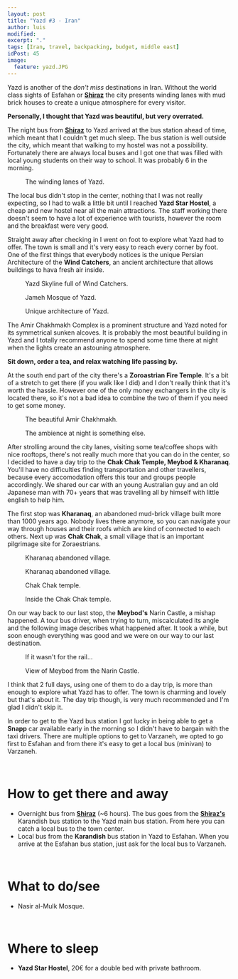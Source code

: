 ```yaml
---
layout: post
title: "Yazd #3 - Iran"
author: luis
modified:
excerpt: "."
tags: [Iran, travel, backpacking, budget, middle east]
idPost: 45
image:
  feature: yazd.JPG
---
```


Yazd is another of the <i>don't miss</i> destinations in Iran. Without the world class sights of Esfahan or <b><a href="{{site.url}}/Shiraz" target="_blank">Shiraz</a></b> the city presents winding lanes with mud brick houses to create a unique atmosphere for every visitor.

<b><highlight><middle>Personally, I thought that Yazd was beautiful, but very overrated.</middle></highlight></b>

The night bus from <b><a href="{{site.url}}/Shiraz" target="_blank">Shiraz</a></b> to Yazd arrived at the bus station ahead of time, which meant that I couldn't get much sleep. The bus station is well outside the city, which meant that walking to my hostel was not a possibility. Fortunately there are always local buses and I got one that was filled with local young students on their way to school. It was probably 6 in the morning.

<figure>
	<a href="../images/iran/yazd/yazd1.JPG"><img src="../images/blank.JPG" alt="" data-echo="../images/iran/yazd/yazd1.JPG"></a>
	<figcaption>The winding lanes of Yazd.</figcaption>
</figure>

The local bus didn't stop in the center, nothing that I was not really expecting, so I had to walk a little bit until I reached <b>Yazd Star Hostel</b>, a cheap and new hostel near all the main attractions. The staff working there doesn't seem to have a lot of experience with tourists, however the room and the breakfast were very good.

Straight away after checking in I went on foot to explore what Yazd had to offer. The town is small and it's very easy to reach every corner by foot. One of the first things that everybody notices is the unique Persian Architecture of the <b>Wind Catchers</b>, an ancient architecture that allows buildings to hava fresh air inside.

<figure>
	<a href="../images/iran/yazd/yazd2.JPG"><img src="../images/blank.JPG" alt="" data-echo="../images/iran/yazd/yazd2.JPG"></a>
	<figcaption>Yazd Skyline full of Wind Catchers.</figcaption>
</figure>

<figure>
	<a href="../images/iran/yazd/yazd3.JPG"><img src="../images/blank.JPG" alt="" data-echo="../images/iran/yazd/yazd3.JPG"></a>
	<figcaption>Jameh Mosque of Yazd.</figcaption>
</figure>

<figure>
	<a href="../images/iran/yazd/yazd4.JPG"><img src="../images/blank.JPG" alt="" data-echo="../images/iran/yazd/yazd4.JPG"></a>
	<figcaption>Unique architecture of Yazd.</figcaption>
</figure>

The Amir Chakhmakh Complex is a prominent structure and Yazd noted for its symmetrical sunken alcoves. It is probably the most beautiful building in Yazd and I totally recommend anyone to spend some time there at night when the lights create an astouning atmosphere.

<b><highlight><middle>Sit down, order a tea, and relax watching life passing by.</middle></highlight></b>

At the south end part of the city there's a <b>Zoroastrian Fire Temple</b>. It's a bit of a stretch to get there (if you walk like I did) and I don't really think that it's worth the hassle. However one of the only money exchangers in the city is located there, so it's not a bad idea to combine the two of them if you need to get some money.

<figure>
	<a href="../images/iran/yazd/yazd5.JPG"><img src="../images/blank.JPG" alt="" data-echo="../images/iran/yazd/yazd5.JPG"></a>
	<figcaption>The beautiful Amir Chakhmakh.</figcaption>
</figure>

<figure>
	<a href="../images/iran/yazd/yazd6.JPG"><img src="../images/blank.JPG" alt="" data-echo="../images/iran/yazd/yazd6.JPG"></a>
	<figcaption>The ambience at night is something else.</figcaption>
</figure>

After strolling around the city lanes, visiting some tea/coffee shops with nice rooftops, there's not really much more that you can do in the center, so I decided to have a day trip to the <b>Chak Chak Temple, Meybod & Kharanaq</b>. You'll have no difficulties finding transportation and other travellers, because every accomodation offers this tour and groups people accordingly. We shared our car with an young Australian guy and an old Japanese man with 70+ years that was travelling all by himself with little english to help him.

The first stop was <b>Kharanaq</b>, an abandoned mud-brick village built more than 1000 years ago. Nobody lives there anymore, so you can navigate your way through houses and their roofs which are kind of connected to each others. Next up was <b>Chak Chak</b>, a small village that is an important pilgrimage site for Zoraestrians.

<figure>
	<a href="../images/iran/yazd/yazd7.JPG"><img src="../images/blank.JPG" alt="" data-echo="../images/iran/yazd/yazd7.JPG"></a>
	<figcaption>Kharanaq abandoned village.</figcaption>
</figure>

<figure>
	<a href="../images/iran/yazd/yazd8.JPG"><img src="../images/blank.JPG" alt="" data-echo="../images/iran/yazd/yazd8.JPG"></a>
	<figcaption>Kharanaq abandoned village.</figcaption>
</figure>

<figure>
	<a href="../images/iran/yazd/yazd9.JPG"><img src="../images/blank.JPG" alt="" data-echo="../images/iran/yazd/yazd9.JPG"></a>
	<figcaption>Chak Chak temple.</figcaption>
</figure>

<figure>
	<a href="../images/iran/yazd/yazd10.JPG"><img src="../images/blank.JPG" alt="" data-echo="../images/iran/yazd/yazd10.JPG"></a>
	<figcaption>Inside the Chak Chak temple.</figcaption>
</figure>

On our way back to our last stop, the <b>Meybod's</b> Narin Castle, a mishap happened. A tour bus driver, when trying to turn, miscalculated its angle and the following image describes what happened after. It took a while, but soon enough everything was good and we were on our way to our last destination.

<figure>
	<a href="../images/iran/yazd/yazd11.JPG"><img src="../images/blank.JPG" alt="" data-echo="../images/iran/yazd/yazd11.JPG"></a>
	<figcaption>If it wasn't for the rail...</figcaption>
</figure>

<figure>
	<a href="../images/iran/yazd/yazd12.JPG"><img src="../images/blank.JPG" alt="" data-echo="../images/iran/yazd/yazd12.JPG"></a>
	<figcaption>View of Meybod from the Narin Castle.</figcaption>
</figure>

I think that 2 full days, using one of them to do a day trip, is more than enough to explore what Yazd has to offer. The town is charming and lovely but that's about it. The day trip though, is very much recommended and I'm glad I didn't skip it.

In order to get to the Yazd bus station I got lucky in being able to get a <b>Snapp</b> car available early in the morning so I didn't have to bargain with the taxi drivers. There are multiple options to get to Varzaneh, we opted to go first to Esfahan and from there it's easy to get a local bus (minivan) to Varzaneh.

<br>
<h1>How to get there and away</h1>
<ul>
<li>Overnight bus from <b><a href="{{site.url}}/Shiraz" target="_blank">Shiraz</a></b> (~6 hours). The bus goes from the <b><a href="{{site.url}}/Shiraz" target="_blank">Shiraz's</a></b> Karandish bus station to the Yazd main bus station. From here you can catch a local bus to the town center.</li>
<li>Local bus from the <b>Karandish</b> bus station in Yazd to Esfahan. When you arrive at the Esfahan bus station, just ask for the local bus to Varzaneh.</li>
</ul>

<br>
<h1>What to do/see</h1>
<ul>
<li>Nasir al-Mulk Mosque.</li>
</ul>

<br>
<h1>Where to sleep</h1>
<ul>
<li><b>Yazd Star Hostel</b>, 20€ for a double bed with private bathroom.</li>
</ul>
